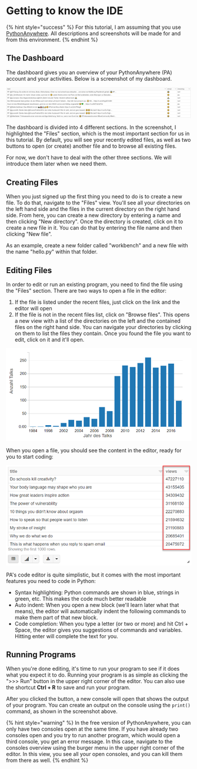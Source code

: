 # Getting to know the IDE

{% hint style="success" %}
For this tutorial, I am assuming that you use [PythonAnywhere](https://www.pythonanywhere.com/). All descriptions and screenshots will be made for and from this environment.
{% endhint %}

## The Dashboard

The dashboard gives you an overview of your PythonAnywhere \(PA\) account and your activities. Below is a screenshot of my dashboard.

![Screenshot of the PythonAnywhere dashboard.](../../.gitbook/assets/image%20%2830%29.png)

The dashboard is divided into 4 different sections. In the screenshot, I highlighted the "Files" section, which is the most important section for us in this tutorial. By default, you will see your recently edited files, as well as two buttons to open \(or create\) another file and to browse all existing files.

For now, we don't have to deal with the other three sections. We will introduce them later when we need them.

## Creating Files

When you just signed up the first thing you need to do is to create a new file. To do that, navigate to the "Files" view. You'll see all your directories on the left hand side and the files in the current directory on the right hand side. From here, you can create a new directory by entering a name and then clicking "New directory". Once the directory is created, click on it to create a new file in it. You can do that by entering the file name and then clicking "New file".

As an example, create a new folder called "workbench" and a new file with the name "hello.py" within that folder.

## Editing Files

In order to edit or run an existing program, you need to find the file using the "Files" section. There are two ways to open a file in the editor:

1. If the file is listed under the recent files, just click on the link and the editor will open
2. If the file is not in the recent files list, click on "Browse files". This opens a new view with a list of the directories on the left and the contained files on the right hand side. You can navigate your directories by clicking on them to list the files they contain. Once you found the file you want to edit, click on it and it'll open.

![Screenshot of the file browser in PythonAnywhere.](../../.gitbook/assets/image%20%285%29.png)

When you open a file, you should see the content in the editor, ready for you to start coding:

![](../../.gitbook/assets/image%20%2822%29.png)

PA's code editor is quite simplistic, but it comes with the most important features you need to code in Python:

* Syntax highlighting: Python commands are shown in blue, strings in green, etc. This makes the code much better readable
* Auto indent: When you open a new block \(we'll learn later what that means\), the editor will automatically indent the following commands to make them part of that new block.
* Code completion: When you type a letter \(or two or more\) and hit Ctrl + Space, the editor gives you suggestions of commands and variables. Hitting enter will complete the text for you.

## Running Programs

When you're done editing, it's time to run your program to see if it does what you expect it to do. Running your program is as simple as clicking the "&gt;&gt;&gt; Run" button in the upper right corner of the editor. You can also use the shortcut **Ctrl + R** to save and run your program.

After you clicked the button, a new console will open that shows the output of your program. You can create an output on the console using the `print()` command, as shown in the screenshot above.

{% hint style="warning" %}
In the free version of PythonAnywhere, you can only have two consoles open at the same time. If you have already two consoles open and you try to run another program, which would open a third console, you get an error message. In this case, navigate to the consoles overview using the burger menu in the upper right corner of the editor. In this view, you see all your open consoles, and you can kill them from there as well.
{% endhint %}

